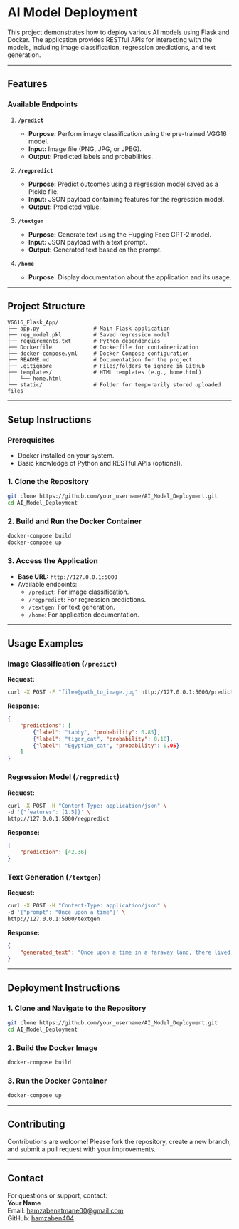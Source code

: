 # **AI Model Deployment**

This project demonstrates how to deploy various AI models using Flask and Docker. The application provides RESTful APIs for interacting with the models, including image classification, regression predictions, and text generation.

---

## **Features**
### Available Endpoints
1. **`/predict`**  
   - **Purpose:** Perform image classification using the pre-trained VGG16 model.  
   - **Input:** Image file (PNG, JPG, or JPEG).  
   - **Output:** Predicted labels and probabilities.  

2. **`/regpredict`**  
   - **Purpose:** Predict outcomes using a regression model saved as a Pickle file.  
   - **Input:** JSON payload containing features for the regression model.  
   - **Output:** Predicted value.  

3. **`/textgen`**  
   - **Purpose:** Generate text using the Hugging Face GPT-2 model.  
   - **Input:** JSON payload with a text prompt.  
   - **Output:** Generated text based on the prompt.  

4. **`/home`**  
   - **Purpose:** Display documentation about the application and its usage.

---

## **Project Structure**

```
VGG16_Flask_App/
├── app.py                 # Main Flask application
├── reg_model.pkl          # Saved regression model
├── requirements.txt       # Python dependencies
├── Dockerfile             # Dockerfile for containerization
├── docker-compose.yml     # Docker Compose configuration
├── README.md              # Documentation for the project
├── .gitignore             # Files/folders to ignore in GitHub
├── templates/             # HTML templates (e.g., home.html)
│   └── home.html
└── static/                # Folder for temporarily stored uploaded files
```

---

## **Setup Instructions**

### Prerequisites
- Docker installed on your system.
- Basic knowledge of Python and RESTful APIs (optional).

### **1. Clone the Repository**
```bash
git clone https://github.com/your_username/AI_Model_Deployment.git
cd AI_Model_Deployment
```

### **2. Build and Run the Docker Container**
```bash
docker-compose build
docker-compose up
```

### **3. Access the Application**
- **Base URL:** `http://127.0.0.1:5000`  
- Available endpoints:
  - `/predict`: For image classification.
  - `/regpredict`: For regression predictions.
  - `/textgen`: For text generation.
  - `/home`: For application documentation.

---

## **Usage Examples**

### Image Classification (`/predict`)
**Request:**
```bash
curl -X POST -F "file=@path_to_image.jpg" http://127.0.0.1:5000/predict
```
**Response:**
```json
{
    "predictions": [
        {"label": "tabby", "probability": 0.85},
        {"label": "tiger_cat", "probability": 0.10},
        {"label": "Egyptian_cat", "probability": 0.05}
    ]
}
```

### Regression Model (`/regpredict`)
**Request:**
```bash
curl -X POST -H "Content-Type: application/json" \
-d '{"features": [1.5]}' \
http://127.0.0.1:5000/regpredict
```
**Response:**
```json
{
    "prediction": [42.36]
}
```

### Text Generation (`/textgen`)
**Request:**
```bash
curl -X POST -H "Content-Type: application/json" \
-d '{"prompt": "Once upon a time"}' \
http://127.0.0.1:5000/textgen
```
**Response:**
```json
{
    "generated_text": "Once upon a time in a faraway land, there lived a brave knight..."
}
```

---

## **Deployment Instructions**

### **1. Clone and Navigate to the Repository**
```bash
git clone https://github.com/your_username/AI_Model_Deployment.git
cd AI_Model_Deployment
```

### **2. Build the Docker Image**
```bash
docker-compose build
```

### **3. Run the Docker Container**
```bash
docker-compose up
```

---

## **Contributing**
Contributions are welcome! Please fork the repository, create a new branch, and submit a pull request with your improvements.

---

## **Contact**
For questions or support, contact:  
**Your Name**  
Email: hamzabenatmane00@gmail.com  
GitHub: [hamzaben404](https://github.com/hamzaben404)
